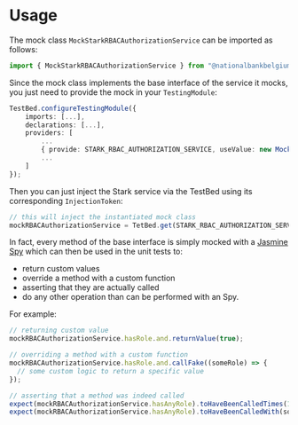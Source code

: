 # Usage

The mock class `MockStarkRBACAuthorizationService` can be imported as follows:

```typescript
import { MockStarkRBACAuthorizationService } from "@nationalbankbelgium/stark-rbac/testing";
```

Since the mock class implements the base interface of the service it mocks, you just need to provide the mock in your `TestingModule`:

```typescript
TestBed.configureTestingModule({
    imports: [...],
    declarations: [...],
    providers: [
        ...
        { provide: STARK_RBAC_AUTHORIZATION_SERVICE, useValue: new MockStarkRBACAuthorizationService() },
        ...
    ]
});
```

Then you can just inject the Stark service via the TestBed using its corresponding `InjectionToken`:

```typescript
// this will inject the instantiated mock class
mockRBACAuthorizationService = TetBed.get(STARK_RBAC_AUTHORIZATION_SERVICE);
```

In fact, every method of the base interface is simply mocked
with a [Jasmine Spy](https://jasmine.github.io/api/3.5/Spy.html) which can then be used in the unit tests to:

- return custom values
- override a method with a custom function
- asserting that they are actually called
- do any other operation than can be performed with an Spy.

For example:

```typescript
// returning custom value
mockRBACAuthorizationService.hasRole.and.returnValue(true);

// overriding a method with a custom function
mockRBACAuthorizationService.hasRole.and.callFake((someRole) => {
  // some custom logic to return a specific value
});

// asserting that a method was indeed called
expect(mockRBACAuthorizationService.hasAnyRole).toHaveBeenCalledTimes(1);
expect(mockRBACAuthorizationService.hasAnyRole).toHaveBeenCalledWith(someRoles);
```
